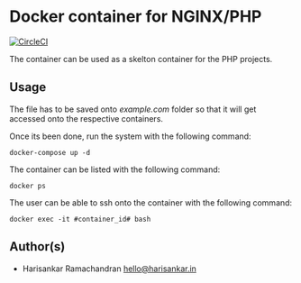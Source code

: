 # Docker container for NGINX/PHP
[![CircleCI](https://circleci.com/gh/mrsank399/docker-nginx-php.svg?style=shield)](https://circleci.com/gh/mrsank399/docker-nginx-php)

The container can be used as a skelton container for the PHP projects. 

## Usage

The file has to be saved onto *example.com* folder so that it will get accessed onto the respective containers.

Once its been done, run the system with the following command:
```
docker-compose up -d
```

The container can be listed with the following command:
```
docker ps
```
The user can be able to ssh onto the container with the following command:
```
docker exec -it #container_id# bash
```

## Author(s)
- Harisankar Ramachandran <hello@harisankar.in>
